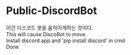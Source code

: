 # Public-DiscordBot

이건 디스코드 봇을 움직이게하는 것이다.
</br> This will cause DiscoBot to move.
</br> Install discord app and 'pip install discord' in cmd
</br> Done

